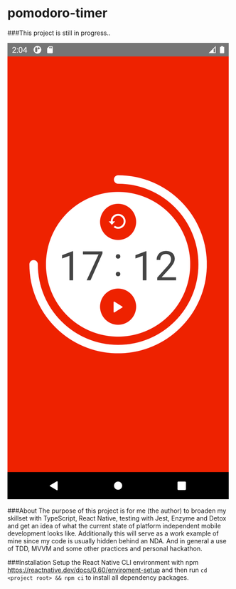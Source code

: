 # pomodoro-timer

###This project is still in progress..

![preview](/info/Screenshot_1614431067.png)

###About
The purpose of this project is for me (the author)
to broaden my skillset with TypeScript, React Native,
testing with Jest, Enzyme and Detox and get an idea
of what the current state of platform independent
mobile development looks like.
Additionally this will serve as a work example of mine
since my code is usually hidden behind an NDA.
And in general a use of TDD, MVVM and some other practices
and personal hackathon.


###Installation
Setup the React Native CLI environment with npm
https://reactnative.dev/docs/0.60/enviroment-setup
and then run `cd <project root> && npm ci`
to install all dependency packages.
